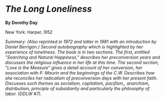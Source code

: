*The Long Loneliness*
=====================

**By Dorothy Day**

New York: Harper, l952

*Summary: (Also reprinted in 1972 and latter in 1981 with an
introduction by Daniel Berrigan.) Second autobiography which is
highlighted by her experience of loneliness. The book is in two
sections. The first, entitled "Searching and Natural Happiness,"
describes her preconversion years and discusses the religious influence
in her life at this time. The second section, "Love is the Measure"
gives a detail account of her conversion, her association with P. Maurin
and the beginnings of the C.W. Describes how she reconciles her
radicalism of preconversion days with her present faith. Discusses such
themes as socialism, capitalism, pacifism,, anarchism, distributism,
principle of subsidiarity and particularly the philosophy of labor.
(DDLW \#7).*


